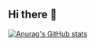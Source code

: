 ## Hi there 👋

[![Anurag's GitHub stats](https://github-readme-stats.vercel.app/api?username=Tessa-Grace)](https://github.com/Tessa-Grace/github-readme-stats)
